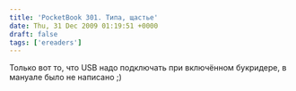 ```yaml
---
title: 'PocketBook 301. Типа, щастье'
date: Thu, 31 Dec 2009 01:19:51 +0000
draft: false
tags: ['ereaders']
---
```


Только вот то, что USB надо подключать при включённом букридере, в мануале было не написано ;)
